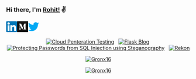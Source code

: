 ### Hi there, I'm [Rohit!](https://github.com/Gronx16/) ✌
<p>
<a href="https://www.linkedin.com/in/gronx16/">
  <img align="left" alt="LinkedIn" width="30px" src="https://raw.githubusercontent.com/Gronx16/gronx16/main/data/linkedin.svg" target=”_blank”/>
</a>
<a href="https://medium.com/@gronx16">
  <img align="left" alt="Medium" width="30px" src="https://raw.githubusercontent.com/Gronx16/gronx16/main/data/medium.svg" target=”_blank” />
</a>
<a href="https://twitter.com/gronx16">
  <img align="left" alt="Twitter" width="30px" src="https://raw.githubusercontent.com/Gronx16/gronx16/main/data/twitter.svg" target=”_blank”/>
</a>
</p>
<br>
<br>
<!-- ------------------------------------------------------------------------------------>

<p align="center">
<a href="https://github.com/Gronx16/Cloud_Penetration_Testing"><img title="Cloud Penteration Testing" src="https://github-readme-stats.vercel.app/api/pin/?username=Gronx16&repo=Cloud_Penetration_Testing&theme=algolia"></a>&nbsp;&nbsp;
<a href="https://github.com/Gronx16/Flask_Blog"><img title="Flask Blog" src="https://github-readme-stats.vercel.app/api/pin/?username=Gronx16&repo=Flask_Blog&theme=gotham"></a>&nbsp;
<a href="https://github.com/Gronx16/Protecting-Passwords-from-SQL-Injection-using-Steganography"><img title="Protecting Passwords from SQL Injection using Steganography" src="https://github-readme-stats.vercel.app/api/pin/?username=Gronx16&repo=Protecting-Passwords-from-SQL-Injection-using-Steganography&theme=midnight-purple"></a>&nbsp;&nbsp; 
<a href="https://github.com/Gronx16/Rekon"><img title="Rekon" src="https://github-readme-stats.vercel.app/api/pin/?username=Gronx16&repo=Rekon&theme=blue-green"></a>
<p>


<p align="center">
<a href="https://github.com/Gronx16"><img title="Gronx16" src="https://github-readme-stats.vercel.app/api/top-langs/?username=Gronx16&layout=compact&theme=dark"></a>
</p>



<!--p align="center">
<a href="https://hits.seeyoufarm.com"><img src="https://hits.seeyoufarm.com/api/count/incr/badge.svg?url=https%3A%2F%2Fgithub.com%2FGronx16%2Fgronx16&count_bg=%235DC60E&title_bg=%23B32C2C&icon=rss.svg&icon_color=%23159ABB&title=Visitors+Count&edge_flat=false"/></a>
</p-->


<p align="center">
<a href="https://github.com/Gronx16"><img title="Gronx16" src="https://komarev.com/ghpvc/?username=gronx16&style=plastic&color=brightgreen" length=100px width=130px></a>
</p>
</body>